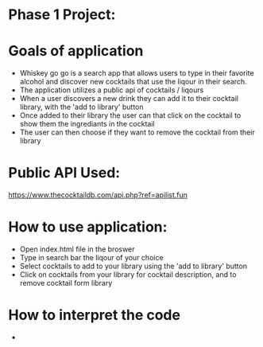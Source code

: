 # Phase 1 Project: 

# Goals of application 

* Whiskey go go is a search app that allows users to type in their favorite alcohol and discover new cocktails that use the liqour in their search. 
* The application utilizes a public api of cocktails / liqours 
* When a user discovers a new drink they can add it to their cocktail library, with the 'add to library' button
* Once added to their library the user can that click on the cocktail to show them the ingrediants in the cocktail 
* The user can then choose if they want to remove the cocktail from their library

# Public API Used: 

https://www.thecocktaildb.com/api.php?ref=apilist.fun


# How to use application:

* Open index.html file in the broswer 
* Type in search bar the liqour of your choice 
* Select cocktails to add to your library using the 'add to library' button
*  Click on cocktails from your library for cocktail description, and to remove cocktail form library 

# How to interpret the code 

* 

